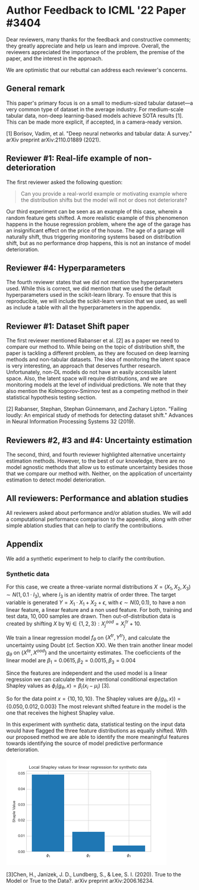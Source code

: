 # Author Feedback to ICML '22 Paper #3404

Dear reviewers, many thanks for the feedback and constructive comments; they
greatly appreciate and help us learn and improve. Overall, the reviewers
appreciated the importance of the problem, the premise of the paper, and
the interest in the approach.

We are optimistic that our rebuttal can address each reviewer's concerns.

## General remark
This paper's primary focus is on a small to medium-sized tabular dataset—a
very common type of dataset in the average industry. For medium-scale tabular
data, non-deep learning-based models achieve SOTA results [1]. This can be made
more explicit, if accepted, in a camera-ready version.

[1] Borisov, Vadim, et al. "Deep neural networks and tabular data: A survey."
    arXiv preprint arXiv:2110.01889 (2021).


## Reviewer #1: Real-life example of non-deterioration
The first reviewer asked the following question:

> Can you provide a real-world example or motivating example where the
> distribution shifts but the model will not or does not deteriorate?

Our third experiment can be seen as an example of this case, wherein a random
feature gets shifted. A more realistic example of this phenomenon happens in
the house regression problem, where the age of the garage has an insignificant
effect on the price of the house. The age of a garage will naturally shift,
thus triggering monitoring systems based on distribution shift, but as no
performance drop happens, this is not an instance of model deterioration.

## Reviewer #4: Hyperparameters
The fourth reviewer states that we did not mention the hyperparameters used.
While this is correct, we did mention that we used the default hyperparameters
used in the scikit-learn library. To ensure that this is reproducible, we will
include the scikit-learn version that we used, as well as include a table with
all the hyperparameters in the appendix.


## Reviewer #1: Dataset Shift paper
The first reviewer mentioned Rabanser et al. [2] as a paper we need to compare
our method to. While being on the topic of distribution shift, the paper is
tackling a different problem, as they are focused on deep learning methods and
non-tabular datasets. The idea of monitoring the latent space is very
interesting, an approach that deserves further research. Unfortunately, non-DL
models do not have an easily accessible latent space. Also, the latent space
will require distributions, and we are monitoring models at the level of
individual predictions. We note that they also mention the Kolmogorov-Smirnov
test as a competing method in their statistical hypothesis testing section.


[2] Rabanser, Stephan, Stephan Günnemann, and Zachary Lipton. "Failing loudly:
    An empirical study of methods for detecting dataset shift." Advances in
    Neural Information Processing Systems 32 (2019).


## Reviewers #2, #3 and #4: Uncertainty estimation
The second, third, and fourth reviewer highlighted alternative uncertainty
estimation methods. However, to the best of our knowledge, there are no model
agnostic methods that allow us to estimate uncertainty besides those that we
compare our method with. Neither, on the application of uncertainty estimation to detect model deterioration.


## All reviewers: Performance and ablation studies
All reviewers asked about performance and/or ablation studies. We will add a
computational performance comparison to the appendix, along with other simple
ablation studies that can help to clarify the contributions.

## Appendix
We add a synthetic experiment to help to clarify the contribution.
### Synthetic data

For this case, we create a three-variate normal distributions $X = (X_1,X_2,X_3) \sim N(1,0.1\cdot I_3)$, where $I_3$ is an identity matrix of order three. The target variable is generated  $Y=X_1\cdot X_1 +  X_2 +   \epsilon$, with $\epsilon \sim N(0,0.1)$, to have a non linear feature, a linear feature and a non used feature. For both, training and test data, $10,000$ samples are drawn. Then out-of-distribution data is created by shifting $X$ by $\forall j \in \{1,2,3\}: X^{ood}_j = X^{tr}_j + 10$. 

We train a linear regression model $f_\theta$ on $\{X^{tr},Y^{tr}\}$, and calculate the uncertainty using Doubt (cf. Section XX). We then train another linear model $g_\theta$  on $\{X^{te},X^{ood}\}$ and the uncertainty estimates. The coeficcients of the linear model are $\beta_1= 0.0615,  \beta_2=0.0015 ,\beta_3= 0.004$

Since the features are independent and the used model is a linear regression we can calculate the interventional conditional expectation Shapley
values as $\phi_i(g_\theta, x) = \beta_i(x_i-\mu_i)$ [3]. 

So for the data point $x=\{10,10,10\}$. The Shapley values are $\phi_i(g_\theta, x)) = \{0.050,0.012,0.003\}$  The most relevant shifted feature in the model is the one that receives the highest Shapley value.

In this experiment with synthetic data, statistical testing on the input data would have flagged the three feature distributions as equally shifted. With our proposed method we are able to identify the more meaningful features towards identifying the source of model predictive performance deterioration.

![](experiments/results/analytical.png)



 [3]Chen, H., Janizek, J. D., Lundberg, S., & Lee, S. I. (2020). True to the Model or True to the Data?. arXiv preprint arXiv:2006.16234.


